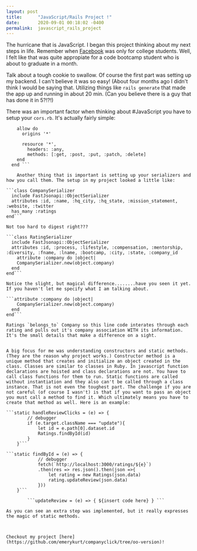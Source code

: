 ```yaml
---
layout: post
title:      "JavaScript/Rails Project !"
date:       2020-09-01 00:18:02 -0400
permalink:  javascript_rails_project
---
```




The hurricane that is JavaScript. I began this project thinking about my next steps in life. Remember when [Facebook](http://www.facebook.com) was only for college students. Well, I felt like that was quite appropiate for a code bootcamp student who is about to graduate in a month. 

Talk about a tough cookie to swallow. Of course the first part was setting up my backend. I can't believe it was so easy! (About four months ago I didn't think I would be saying that. Utilizing things like `rails generate` that made the app up and running in about 20 min. (Can you believe there is a guy that has done it in 5?!?!)

There was an important factor when thinking about #JavaScript you have to setup your `cors.rb`. It's actually fairly simple:

``` Rails.application.config.middleware.insert_before 0, Rack::Cors do
    allow do
      origins '*'
  
      resource '*',
        headers: :any,
        methods: [:get, :post, :put, :patch, :delete]
    end
  end ``` 
	
	Another thing that is important is setting up your serializers and how you call them. The setup in my project looked a little like:
	
```class CompanySerializer
  include FastJsonapi::ObjectSerializer
  attributes :id, :name, :hq_city, :hq_state, :mission_statement, :website, :twitter
  has_many :ratings
end```

Not too hard to digest right???

```class RatingSerializer
  include FastJsonapi::ObjectSerializer
  attributes :id, :process, :lifestyle, :compensation, :mentorship, :diversity, :fname, :lname, :bootcamp, :city, :state, :company_id
	attribute :company do |object|
    CompanySerializer.new(object.company)
  end
end```

Notice the slight, but magical difference........have you seen it yet. If you haven't let me specify what I am talking about.

```attribute :company do |object|
    CompanySerializer.new(object.company)
  end
end```

Ratings `belongs_to` Company so this line code interates through each rating and pulls out it's company association WITH its information. It's the small details that make a difference on a sight. 


A big focus for me was understanding constructors and static methods. (They are the reason why project works.) Constructor method is a unique method that creates and initialize an object created in the class. Classes are similar to classes in Ruby. In javascript function declarations are hoisted and class declarations are not. You have to call class functions for them to run. Static functions are called without instantiation and they also can't be called through a class instance. That is not even the toughest part. The challenge if you are not careful (of course I wasn't) is that if you want to pass an object you must call a method to find it. Which ultimately means you have to create that method as well. Here is an example:

```static handleReviewClicks = (e) => {
        // debugger
        if (e.target.className === "update"){
            let id = e.path[0].dataset.id
            Ratings.findById(id)
        }
    }``` 
		
```static findById = (e) => {
            // debugger
            fetch(`http://localhost:3000/ratings/${e}`)
            .then(res => res.json().then(json =>{
                let rating = new Ratings(json.data)
                rating.updateReview(json.data)
            }))
    }```
		
		```updateReview = (e) => { ${insert code here} } ```

As you can see an extra step was implemented, but it really expresses the magic of static methods.
		
		

Checkout my project [here](https://github.com/emerykurt/companyclick/tree/oo-version)!
